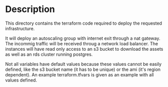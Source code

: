 # Description
This directory contains the terraform code required to deploy the requested infrastructure.

It will deploy an autoscaling group with internet exit through a nat gateway. The incommig traffic will be received throug a network load balancer.
The instances will have read only access to an s3 bucket to download the assets as well as an rds cluster running postgres.

Not all variables have default values because these values cannot be easily defined, like the s3 bucket name (it has to be unique) or the ami (it's region dependent). An example terraform.tfvars is given as an example with all values defined.